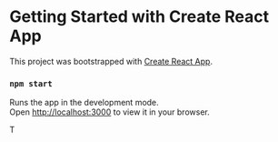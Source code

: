# Getting Started with Create React App

This project was bootstrapped with [Create React App](https://github.com/facebook/create-react-app).



### `npm start`

Runs the app in the development mode.\
Open [http://localhost:3000](http://localhost:3000) to view it in your browser.

T






